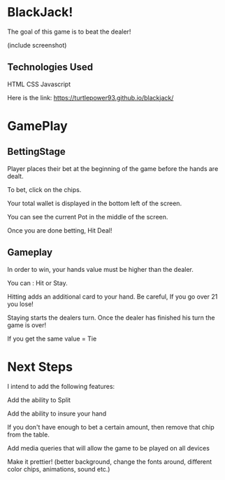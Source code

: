 # BlackJack!

The goal of this game is to beat the dealer!

(include screenshot)


## Technologies Used

HTML
CSS
Javascript

Here is the link:  https://turtlepower93.github.io/blackjack/

# GamePlay

## BettingStage

Player places their bet at the beginning of the game before the hands are dealt.

To bet, click on the chips.

Your total wallet is displayed in the bottom left of the screen.

You can see the current Pot in the middle of the screen.

Once you are done betting, Hit Deal!

## Gameplay

In order to win, your hands value must be higher than the dealer.

You can : Hit or Stay.

Hitting adds an additional card to your hand. Be careful, If you go over 21 you lose!

Staying starts the dealers turn. Once the dealer has finished his turn the game is over!

If you get the same value = Tie

# Next Steps

I intend to add the following features:

Add the ability to Split

Add the ability to insure your hand

If you don't have enough to bet a certain amount, then remove that chip from the table.

Add media queries that will allow the game to be played on all devices

Make it prettier! (better background, change the fonts around, different color chips, animations, sound etc.)